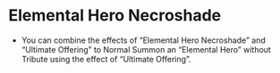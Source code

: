 # Elemental Hero Necroshade

*   You can combine the effects of “Elemental Hero Necroshade” and “Ultimate Offering” to Normal Summon an “Elemental Hero” without Tribute using the effect of “Ultimate Offering”.
